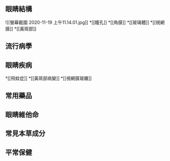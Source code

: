 ## 眼睛結構
![[螢幕截圖 2020-11-19 上午11.14.01.jpg]]
*[[瞳孔]]
*[[角膜]]
*[[玻璃體]]
*[[視網膜]]
*[[黃斑部]]

## 流行病學

## 眼睛疾病
*[[飛蚊症]]
*[[黃斑部病變]]
*[[視網膜玻離]]

## 常用藥品


## 眼睛維他命
## 常見本草成分
## 平常保健
